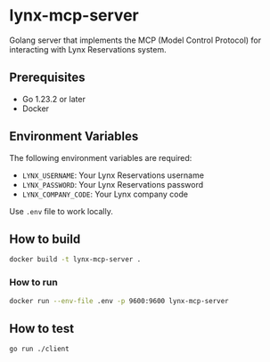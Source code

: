 # lynx-mcp-server

Golang server that implements the MCP (Model Control Protocol) for interacting with Lynx Reservations system.

## Prerequisites

- Go 1.23.2 or later
- Docker

## Environment Variables

The following environment variables are required:

- `LYNX_USERNAME`: Your Lynx Reservations username
- `LYNX_PASSWORD`: Your Lynx Reservations password  
- `LYNX_COMPANY_CODE`: Your Lynx company code

Use `.env` file to work locally.

## How to build

```sh
docker build -t lynx-mcp-server .  
```

### How to run

```sh
docker run --env-file .env -p 9600:9600 lynx-mcp-server  
```

## How to test

```sh
go run ./client
```